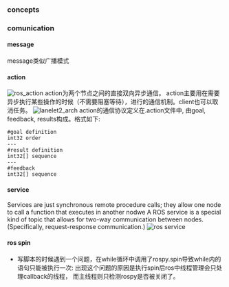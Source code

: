 ### concepts

### comunication
#### message
message类似广播模式
#### action
![ros_action](ros_action_model.png)
action为两个节点之间的直接双向异步通信。
action主要用在需要异步执行某些操作的时候（不需要阻塞等待），进行的通信机制。client也可以取消任务。
![lanelet2_arch](ros_action_arch.png)
action的通信协议定义在.action文件中, 由goal, feedback, results构成。格式如下:
```.action
#goal definition
int32 order
---
#result definition
int32[] sequence
---
#feedback
int32[] sequence
```

#### service
Services are just synchronous remote procedure calls; they allow one node to call a function that executes in another nodwe
A ROS service is a special kind of topic that allows for two-way communication between nodes. (Specifically, request-response communication.)
![ros service](ros_service.png)
#### ros spin
- 写脚本的时候遇到一个问题，在while循环中调用了rospy.spin导致while内的语句只能被执行一次:
	出现这个问题的原因是执行spin后ros中线程管理会只处理callback的线程， 而主线程则只检测rospy是否被关闭了。
